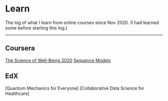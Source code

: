 # Learn

The log of what I learn from online courses since Nov 2020.
(I had learned some before starting this log.)

---

## Coursera
[The Science of Well-Being 2020](https://github.com/tatpongkatanyukul/Learn/blob/main/ScienceOfWellBeing.md)
[Sequence Models](https://github.com/tatpongkatanyukul/Learn/blob/main/SequenceModels.md)

## EdX
[Quantum Mechanics for Everyone]
[Collaborative Data Science for Healthcare]


   
